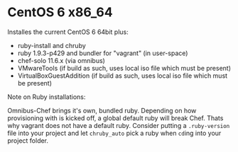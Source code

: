 # CentOS 6 x86_64

Installes the current CentOS 6 64bit plus:

* ruby-install and chruby
* ruby 1.9.3-p429 and bundler for "vagrant" (in user-space)
* chef-solo 11.6.x (via omnibus)
* VMwareTools (if build as such, uses local iso file which must be present)
* VirtualBoxGuestAddition (if build as such, uses local iso file which must be present)

Note on Ruby installations:

Omnibus-Chef brings it's own, bundled ruby. Depending on how provisioning with is kicked off, a global default ruby will break Chef. Thats why vagrant does not have a default ruby. Consider putting a `.ruby-version` file into your project and let `chruby_auto` pick a ruby when `cd`ing into your project folder.
